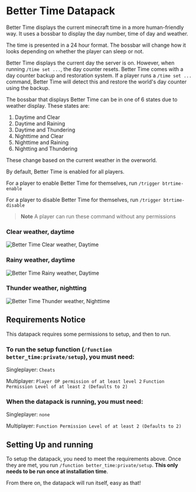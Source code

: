 # Better Time Datapack



Better Time displays the current minecraft time in a more human-friendly way. It uses a bossbar to display the day number, time of day and weather.

The time is presented in a 24 hour format. The bossbar will change how it looks depending on whether the player can sleep or not.

Better Time displays the current day the server is on. However, when running `/time set ...`, the day counter resets. Better Time comes with a day counter backup and restoration system.
If a player runs a `/time set ...` command, Better Time will detect this and restore the world's day counter using the backup.

The bossbar that displays Better Time can be in one of 6 states due to weather display. These states are:
1. Daytime and Clear
2. Daytime and Raining
3. Daytime and Thundering
4. Nighttime and Clear
5. Nighttime and Raining
6. Nightting and Thundering

These change based on the current weather in the overworld.


By default, Better Time is enabled for all players.

For a player to enable Better Time for themselves, run `/trigger btrtime-enable`

For a player to disable Better Time for themselves, run `/trigger btrtime-disable`

> **Note** A player can run these command without any permissions

### Clear weather, daytime
![Better Time Clear weather, Daytime](https://i.imgur.com/NMSFhoG.png)

### Rainy weather, daytime
![Better Time Rainy weather, Daytime](https://i.imgur.com/hoKkPoa.png)

### Thunder weather, nightting
![Better Time Thunder weather, Nighttime](https://i.imgur.com/5PWZiv2.png)

## Requirements Notice
This datapack requires some permissions to setup, and then to run.

### To run the setup function (`/function better_time:private/setup`), you must need:

Singleplayer: `Cheats`

Multiplayer: `Player OP permission of at least level 2` `Function Permission Level of at least 2 (Defaults to 2)`

### When the datapack is running, you must need:

Singleplayer: `none`

Multiplayer: `Function Permission Level of at least 2 (Defaults to 2)`

## Setting Up and running

To setup the datapack, you need to meet the requirements above. Once they are met, you run `/function better_time:private/setup`. **This only needs to be run once at installation time**.

From there on, the datapack will run itself, easy as that!